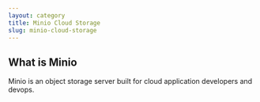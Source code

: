 ```yaml
---
layout: category
title: Minio Cloud Storage
slug: minio-cloud-storage
---
```


## What is Minio

Minio is an object storage server built for cloud application developers and devops.

